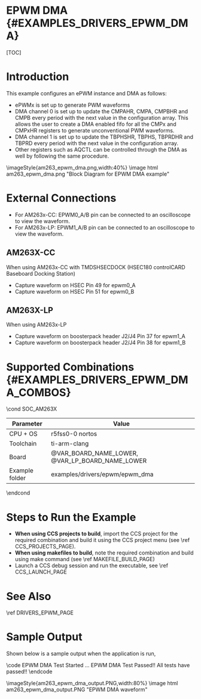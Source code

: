 # EPWM DMA {#EXAMPLES_DRIVERS_EPWM_DMA}

[TOC]

# Introduction

This example configures an ePWM instance and DMA as follows:
  - ePWMx is set up to generate PWM waveforms
  - DMA channel 0 is set up to update the CMPAHR, CMPA, CMPBHR and CMPB every
    period with the next value in the configuration array. This allows the
     user to create a DMA enabled fifo for all the CMPx and CMPxHR registers
     to generate unconventional PWM waveforms.
  - DMA channel 1 is set up to update the TBPHSHR, TBPHS, TBPRDHR and TBPRD
    every period with the next value in the configuration array.
  - Other registers such as AQCTL can be controlled through the DMA as well
    by following the same procedure.

 \imageStyle{am263_epwm_dma.png,width:40%}
 \image html am263_epwm_dma.png "Block Diagram for EPWM DMA example"

 # External Connections

- For AM263x-CC: EPWM0_A/B pin can be connected to an oscilloscope to view the waveform.
- For AM263x-LP: EPWM1_A/B pin can be connected to an oscilloscope to view the waveform.

## AM263X-CC
When using AM263x-CC with TMDSHSECDOCK (HSEC180 controlCARD Baseboard Docking Station)
- Capture waveform on HSEC Pin 49 for epwm0_A
- Capture waveform on HSEC Pin 51 for epwm0_B

## AM263X-LP
When using AM263x-LP
- Capture waveform on boosterpack header J2/J4 Pin 37 for epwm1_A
- Capture waveform on boosterpack header J2/J4 Pin 38 for epwm1_B

# Supported Combinations {#EXAMPLES_DRIVERS_EPWM_DMA_COMBOS}

\cond SOC_AM263X

 Parameter      | Value
 ---------------|-----------
 CPU + OS       | r5fss0-0 nortos
 Toolchain      | ti-arm-clang
 Board          | @VAR_BOARD_NAME_LOWER, @VAR_LP_BOARD_NAME_LOWER
 Example folder | examples/drivers/epwm/epwm_dma

\endcond

# Steps to Run the Example

- **When using CCS projects to build**, import the CCS project for the required combination
  and build it using the CCS project menu (see \ref CCS_PROJECTS_PAGE).
- **When using makefiles to build**, note the required combination and build using
  make command (see \ref MAKEFILE_BUILD_PAGE)
- Launch a CCS debug session and run the executable, see \ref CCS_LAUNCH_PAGE

# See Also

\ref DRIVERS_EPWM_PAGE

# Sample Output

Shown below is a sample output when the application is run,

\code
EPWM DMA Test Started ...
EPWM DMA Test Passed!!
All tests have passed!!
\endcode

\imageStyle{am263_epwm_dma_output.PNG,width:80%}
 \image html am263_epwm_dma_output.PNG "EPWM DMA waveform"